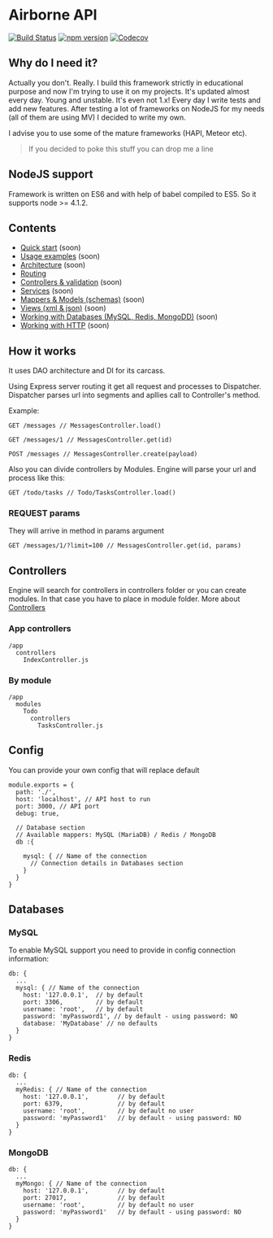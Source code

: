 # Airborne API
[![Build Status](https://travis-ci.org/niklucky/airborne.svg?branch=master)](https://travis-ci.org/niklucky/airborne)
[![npm version](https://img.shields.io/npm/v/airborne.svg?style=flat-square)](https://www.npmjs.com/package/airborne)
[![Codecov](https://img.shields.io/codecov/c/github/niklucky/airborne.svg?maxAge=2592000?style=flat-square)](https://codecov.io/gh/niklucky/airborne)

## Why do I need it?
Actually you don't. Really. I build this framework strictly in educational purpose and now I'm trying to use it on my projects.
It's updated almost every day. Young and unstable. It's even not 1.x!
Every day I write tests and add new features.
After testing a lot of frameworks on NodeJS for my needs (all of them are using MV) I decided to write my own.

I advise you to use some of the mature frameworks (HAPI, Meteor etc).

> If you decided to poke this stuff you can drop me a line

## NodeJS support

Framework is written on ES6 and with help of babel compiled to ES5.
So it supports node >= 4.1.2.


## Contents
* [Quick start](./docs/Quick-start.md) (soon)
* [Usage examples](./docs/Usage.md) (soon)
* [Architecture](https://github.com/niklucky/airborne/blob/master/docs/Architecture.md) (soon)
* [Routing](https://github.com/niklucky/airborne/blob/master/docs/Routing.md)
* [Controllers & validation](./docs/Architecture.md) (soon)
* [Services](./docs/Services.md) (soon)
* [Mappers & Models (schemas)](./docs/Mappers.md) (soon)
* [Views (xml & json)](./docs/Views.md) (soon)
* [Working with Databases (MySQL, Redis, MongoDD)](./docs/Databases.md) (soon)
* [Working with HTTP](./docs/HTTP.md) (soon)

## How it works
It uses DAO architecture and DI for its carcass.

Using Express server routing it get all request and processes to Dispatcher.
Dispatcher parses url into segments and apllies call to Controller's method.

Example:
```
GET /messages // MessagesController.load()
```
```
GET /messages/1 // MessagesController.get(id)
```
```
POST /messages // MessagesController.create(payload)
```
Also you can divide controllers by Modules.
Engine will parse your url and process like this:
```
GET /todo/tasks // Todo/TasksController.load()
```

### REQUEST params
They will arrive in method in params argument
```
GET /messages/1/?limit=100 // MessagesController.get(id, params)
```
## Controllers
Engine will search for controllers in controllers folder or you can create modules. In that case you have to place in module folder.
More about [Controllers](./docs/Controllers.md)

### App controllers
```
/app
  controllers
    IndexController.js
```
### By module
```
/app
  modules
    Todo
      controllers
        TasksController.js
```

## Config
You can provide your own config that will replace default

```
module.exports = {
  path: './',
  host: 'localhost', // API host to run
  port: 3000, // API port
  debug: true,

  // Database section
  // Available mappers: MySQL (MariaDB) / Redis / MongoDB
  db :{

    mysql: { // Name of the connection
      // Connection details in Databases section
    }
  }
}
```

## Databases
### MySQL
To enable MySQL support you need to provide in config connection information:

```
db: {
  ...
  mysql: { // Name of the connection
    host: '127.0.0.1',  // by default
    port: 3306,         // by default
    username: 'root',   // by default
    password: 'myPassword1', // by default - using password: NO
    database: 'MyDatabase' // no defaults
  }
}
```

### Redis

```
db: {
  ...
  myRedis: { // Name of the connection
    host: '127.0.0.1',        // by default
    port: 6379,               // by default
    username: 'root',         // by default no user
    password: 'myPassword1'   // by default - using password: NO
  }
}
```

### MongoDB
```
db: {
  ...
  myMongo: { // Name of the connection
    host: '127.0.0.1',        // by default
    port: 27017,              // by default
    username: 'root',         // by default no user
    password: 'myPassword1'   // by default - using password: NO
  }
}
```